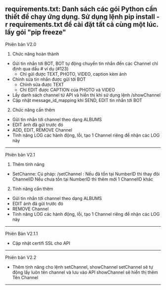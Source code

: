 requirements.txt: Danh sách các gói Python cần thiết để chạy ứng dụng. 
Sử dụng lệnh **pip install -r requirements.txt** để cài đặt tất cả cùng một lúc.
lấy gói "pip freeze"
---------
Phiên bản V2.0
1. Chức năng hoàn thành
- Gửi tin nhắn tới BOT, BOT tự động chuyển tin nhắn đến các Channel chỉ định qua dấu # ví dụ (#123)
    - Chỉ gửi được TEXT, PHOTO, VIDEO, caption kèm ảnh
- Chỉnh sửa tin nhắn được gửi tới BOT
    - Chỉnh sửa được TEXT
    - Chỉ EDIT được CAPTION của PHOTO và VIDEO
- Lấy danh sách channel từ API và hiển thị khi sử dụng lệnh /showChannel
- Cập nhật message_id_mapping khi SEND, EDIT tin nhắn tới BOT 
2. Chức năng cần thêm
- Gửi tin nhắn tới channel theo dạng ALBUMS
- EDIT ảnh đã gửi trước đó
- ADD, EDIT, REMOVE Channel
- Tính năng LOG các hành động, lỗi, tạo 1 Channel riêng để nhận các LOG này
---------
Phiên bản V2.1
1. Thêm tính năng
- SetChanne: 
    Cú pháp: /setChannel <numberID> <ChannelID>: 
    Nếu đã tổn tại NumberID thì thay đôi ChannelID
    Nếu chưa tồn tại NumberID thì thêm mới 1 ChannelID khác
    
2. Tính năng cần thêm
- Gửi tin nhắn tới channel theo dạng ALBUMS
- EDIT ảnh đã gửi trước đó
- REMOVE Channel
- Tính năng LOG các hành động, lỗi, tạo 1 Channel riêng để nhận các LOG này
---------
Phiên Bản V2.1.1
- Cập nhật certifi SSL cho API 
---------
Phiên bản V2.2
- Thêm tính năng cho lệnh setChannel, showChannel
    setChannel sẽ tự động lấy luôn tên channel và lưu vào API
    showChannel sẽ hiển thị thêm Tên Channel
---------